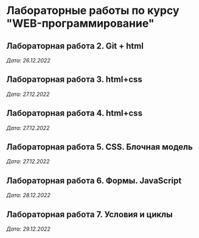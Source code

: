 # Лабораторные работы по курсу "WEB-программирование"

## Лабораторная работа 2. Git + html

*Дата: 26.12.2022*

## Лабораторная работа 3. html+css

*Дата: 27.12.2022*

## Лабораторная работа 4. html+css

*Дата: 27.12.2022*

## Лабораторная работа 5. CSS. Блочная модель

*Дата: 27.12.2022*

## Лабораторная работа 6. Формы. JavaScript

*Дата: 28.12.2022*

## Лабораторная работа 7. Условия и циклы

*Дата: 29.12.2022*
